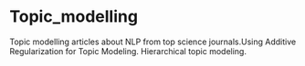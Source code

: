 # Topic_modelling
Topic modelling articles about NLP from top science journals.Using  Additive Regularization for Topic Modeling. Hierarchical topic modeling. 
